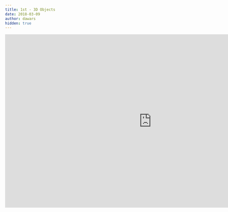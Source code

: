 ```yaml
---
title: 1st - 3D Objects
date: 2018-03-09
author: dawars
hidden: true
---
```

<div class="video-container">
<iframe src="https://docs.google.com/presentation/d/e/2PACX-1vQBEwHZ9xAi860prG66FHnnWvvnDEdUf8zr8Ji0vPDg6GLvL2HqH3Wh3sf36few9oycQlQ304HoxJYv/embed?start=false&loop=false&delayms=3000" frameborder="0" width="960" height="569" allowfullscreen="true" mozallowfullscreen="true" webkitallowfullscreen="true"></iframe></div>
